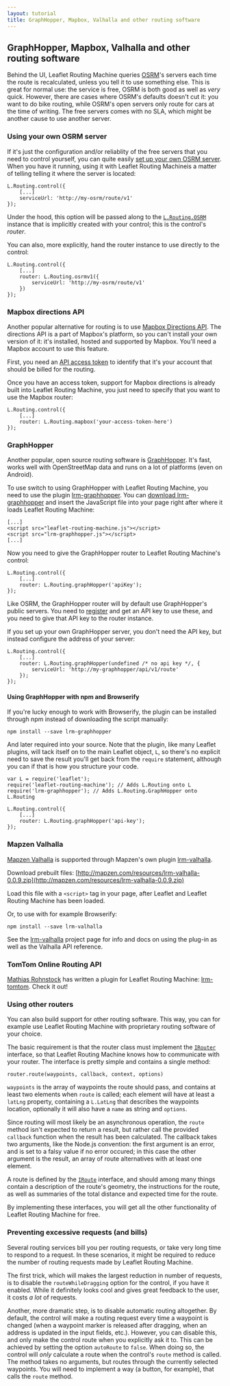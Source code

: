 ```yaml
---
layout: tutorial
title: GraphHopper, Mapbox, Valhalla and other routing software
---
```


## GraphHopper, Mapbox, Valhalla and other routing software

Behind the UI, Leaflet Routing Machine queries [OSRM](http://project-osrm.org)'s
servers each time the route is recalculated, unless you tell it to use something else.
This is great for normal use: the service is free, OSRM is both good as well as *very*
quick. However, there are cases where OSRM's defaults doesn't cut it: you want to
do bike routing, while OSRM's open servers only route for cars at the time of writing.
The free servers comes with no SLA, which might be another cause to use another server.

### Using your own OSRM server

If it's just the configuration and/or reliablity of the free servers that you need to
control yourself, you can quite easily [set up your own OSRM server](https://github.com/Project-OSRM/osrm-backend/wiki/Running-OSRM).
When you have it running, using it with Leaflet Routing Machineis a matter of telling
telling it where the server is located:

```language-javascript
L.Routing.control({
    [...]
    serviceUrl: 'http://my-osrm/route/v1'
});
```

Under the hood, this option will be passed along to the [`L.Routing.OSRM`]({{site.baseurl}}/api#l-routing-osrm)
instance that is implicitly created with your control; this is the control's *router*.

You can also, more explicitly, hand the router instance to use directly to the control:

```language-javascript
L.Routing.control({
    [...]
    router: L.Routing.osrmv1({
        serviceUrl: 'http://my-osrm/route/v1'
    })
});
```

### Mapbox directions API

Another popular alternative for routing is to use
[Mapbox Directions API](https://www.mapbox.com/developers/api/directions/). The directions API
is a part of Mapbox's platform, so you can't install your own version of it: it's installed, hosted
and supported by Mapbox. You'll need a Mapbox account to use this feature.

First, you need an [API access token](https://www.mapbox.com/account/apps/) to identify that it's
your account that should be billed for the routing.

Once you have an access token, support for Mapbox directions is already built into Leaflet Routing Machine,
you just need to specify that you want to use the Mapbox router:

```language-javascript
L.Routing.control({
    [...]
    router: L.Routing.mapbox('your-access-token-here')
});
```

### GraphHopper

Another popular, open source routing software is [GraphHopper](https://graphhopper.com/). It's fast, works
well with OpenStreetMap data and runs on a lot of platforms (even on Android).

To use switch to using GraphHopper with Leaflet Routing Machine, you need to use the plugin
[lrm-graphhopper](https://github.com/perliedman/lrm-graphhopper). You can
[download lrm-graphhopper](http://www.liedman.net/lrm-graphhopper/download/) and insert the
JavaScript file into your page right after where it loads Leaflet Routing Machine:

<pre><code class="language-markup">[...]
&lt;script src=&quot;leaflet-routing-machine.js&quot;&gt;&lt;/script&gt;
&lt;script src=&quot;lrm-graphhopper.js&quot;&gt;&lt;/script&gt;
[...]</code></pre>

Now you need to give the GraphHopper router to Leaflet Routing Machine's control:

```language-javascript
L.Routing.control({
    [...]
    router: L.Routing.graphHopper('apiKey');
});
```

Like OSRM, the GraphHopper router will by default use GraphHopper's public servers. You need to
[register](https://graphhopper.com/dashboard/#/register) and get an API key to use these, and
you need to give that API key to the router instance.

If you set up your own GraphHopper server, you don't need the API key, but instead configure the
address of your server:

```language-javascript
L.Routing.control({
    [...]
    router: L.Routing.graphHopper(undefined /* no api key */, {
        serviceUrl: 'http://my-graphhopper/api/v1/route'
    });
});
```

#### Using GraphHopper with npm and Browserify

If you're lucky enough to work with Browserify, the plugin can be installed through npm instead
of downloading the script manually:

```
npm install --save lrm-graphhopper
```

And later required into your source. Note that the plugin, like many Leaflet plugins, will tack
itself on to the main Leaflet object, `L`, so there's no explicit need to save the result you'll
get back from the `require` statement, although you can if that is how you structure your code.

```language-javascript
var L = require('leaflet');
require('leaflet-routing-machine'); // Adds L.Routing onto L
require('lrm-graphhopper'); // Adds L.Routing.GraphHopper onto L.Routing

L.Routing.control({
    [...]
    router: L.Routing.graphHopper('api-key');
});
```

### Mapzen Valhalla

[Mapzen Valhalla](https://mapzen.com/projects/valhalla/) is supported through Mapzen's own plugin [lrm-valhalla](https://github.com/valhalla/lrm-valhalla).

Download prebuilt files: [http://mapzen.com/resources/lrm-valhalla-0.0.9.zip](http://mapzen.com/resources/lrm-valhalla-0.0.9.zip)

Load this file with a `<script>` tag in your page, after Leaflet and Leaflet Routing Machine has been loaded.

Or, to use with for example Browserify:

```
npm install --save lrm-valhalla
```

See the [lrm-valhalla](https://github.com/valhalla/lrm-valhalla) project page for info and docs on using the plug-in as well as the Valhalla API reference.

### TomTom Online Routing API

[Mathias Rohnstock](https://github.com/mrohnstock) has written a plugin for Leaflet Routing Machine: [lrm-tomtom](https://github.com/mrohnstock/lrm-tomtom). Check it out!

### Using other routers

You can also build support for other routing software. This way, you can for example use
Leaflet Routing Machine with proprietary routing software of your choice.

The basic requirement is that the router class must implement the
[`IRouter`]({{site.baseurl}}/api/#irouter) interface, so that Leaflet Routing Machine knows
how to communicate with your router. The interface is pretty simple and contains a single
method:

```language-javascript
router.route(waypoints, callback, context, options)
```

`waypoints` is the array of waypoints the route should pass, and contains at least two
elements when `route` is called; each element will have at least a `latLng` property,
containing a `L.LatLng` that describes the waypoints location, optionally it will also
have a `name` as string and `options`.

Since routing will most likely be an asynchronous operation, the `route` method isn't
expected to return a result, but rather call the provided `callback` function when
the result has been calculated. The callback takes two arguments, like the Node.js
convention: the first argument is an error, and is set to a falsy value if no error
occured; in this case the other argument is the result, an array of route alternatives
with at least one element.

A route is defined by the [`IRoute`]({{site.baseurl}}/api#iroute) interface, and
should among many things contain a description of the route's geometry, the
instructions for the route, as well as summaries of the total distance and expected
time for the route.

By implementing these interfaces, you will get all the other functionality of
Leaflet Routing Machine for free.

### Preventing excessive requests (and bills)

Several routing services bill you per routing requests, or take very long time to
respond to a request. In these scenarios, it might
be required to reduce the number of routing requests made by Leaflet Routing Machine.

The first trick, which will makes the largest reduction in number of requests, is to
disable the `routeWhileDragging` option for the control, if you have it enabled.
While it definitely looks cool and gives great feedback to the user, it costs *a lot*
of requests.

Another, more dramatic step, is to disable automatic routing altogether. By default,
the control will make a routing request every time a waypoint is changed (when
a waypoint marker is released after dragging, when an address is updated in the
input fields, etc.). However, you can disable this, and only make the control route
when you explicitly ask it to. This can be achieved by setting the option
`autoRoute` to `false`. When doing so, the control will *only* calculate a route
when the control's `route` method is called. The method takes no arguments, but
routes through the currently selected waypoints. You will need to implement a way
(a button, for example), that calls the `route` method.

